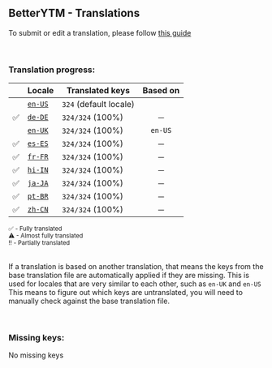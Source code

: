 <!--
  ‼️‼️‼️‼️‼️‼️‼️‼️‼️‼️‼️‼️‼️‼️‼️‼️‼️‼️‼️‼️‼️‼️‼️‼️‼️‼️‼️‼️‼️‼️‼️‼️‼️‼️‼️‼️‼️‼️‼️‼️‼️‼️‼️‼️‼️‼️‼️‼️‼️‼️‼️‼️‼️‼️‼️‼️
  ‼️‼️‼️             THIS IS A GENERATED FILE             ‼️‼️‼️
  ‼️‼️‼️ all changes will be overwritten after next build ‼️‼️‼️
  ‼️‼️‼️ only edit in `src/tools/tr-progress-template.md` ‼️‼️‼️
  ‼️‼️‼️‼️‼️‼️‼️‼️‼️‼️‼️‼️‼️‼️‼️‼️‼️‼️‼️‼️‼️‼️‼️‼️‼️‼️‼️‼️‼️‼️‼️‼️‼️‼️‼️‼️‼️‼️‼️‼️‼️‼️‼️‼️‼️‼️‼️‼️‼️‼️‼️‼️‼️‼️‼️‼️
-->



## BetterYTM - Translations
To submit or edit a translation, please follow [this guide](../../contributing.md#submitting-translations)

<br>

### Translation progress:
| &nbsp; | Locale | Translated keys | Based on |
| :----: | ------ | --------------- | :------: |
|  | [`en-US`](./en-US.json) | `324` (default locale) |  |
| ✅ | [`de-DE`](./de-DE.json) | `324/324` (100%) | ─ |
|  | [`en-UK`](./en-UK.json) | `324/324` (100%) | `en-US` |
| ✅ | [`es-ES`](./es-ES.json) | `324/324` (100%) | ─ |
| ✅ | [`fr-FR`](./fr-FR.json) | `324/324` (100%) | ─ |
| ✅ | [`hi-IN`](./hi-IN.json) | `324/324` (100%) | ─ |
| ✅ | [`ja-JA`](./ja-JA.json) | `324/324` (100%) | ─ |
| ✅ | [`pt-BR`](./pt-BR.json) | `324/324` (100%) | ─ |
| ✅ | [`zh-CN`](./zh-CN.json) | `324/324` (100%) | ─ |

<sub>
✅ - Fully translated
</sub><br>
<sub>
⚠ - Almost fully translated
</sub><br>
<sub>
‼️ - Partially translated
</sub><br>

<br>

If a translation is based on another translation, that means the keys from the base translation file are automatically applied if they are missing. This is used for locales that are very similar to each other, such as `en-UK` and `en-US`  
This means to figure out which keys are untranslated, you will need to manually check against the base translation file.

<br>

### Missing keys:
No missing keys
